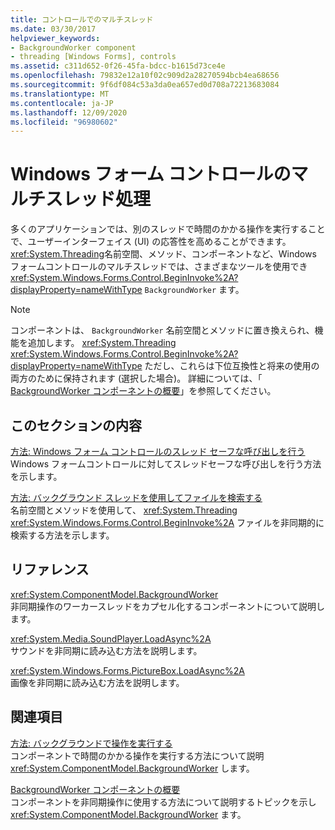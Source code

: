 ```yaml
---
title: コントロールでのマルチスレッド
ms.date: 03/30/2017
helpviewer_keywords:
- BackgroundWorker component
- threading [Windows Forms], controls
ms.assetid: c311d652-0f26-45fa-bdcc-b1615d73ce4e
ms.openlocfilehash: 79832e12a10f02c909d2a28270594bcb4ea68656
ms.sourcegitcommit: 9f6df084c53a3da0ea657ed0d708a72213683084
ms.translationtype: MT
ms.contentlocale: ja-JP
ms.lasthandoff: 12/09/2020
ms.locfileid: "96980602"
---
```

# <a name="multithreading-in-windows-forms-controls"></a>Windows フォーム コントロールのマルチスレッド処理
多くのアプリケーションでは、別のスレッドで時間のかかる操作を実行することで、ユーザーインターフェイス (UI) の応答性を高めることができます。 <xref:System.Threading>名前空間、メソッド、コンポーネントなど、Windows フォームコントロールのマルチスレッドでは、さまざまなツールを使用でき <xref:System.Windows.Forms.Control.BeginInvoke%2A?displayProperty=nameWithType> `BackgroundWorker` ます。  
  
> [!NOTE]
> コンポーネントは、 `BackgroundWorker` 名前空間とメソッドに置き換えられ、機能を追加します。 <xref:System.Threading> <xref:System.Windows.Forms.Control.BeginInvoke%2A?displayProperty=nameWithType> ただし、これらは下位互換性と将来の使用の両方のために保持されます (選択した場合)。 詳細については、「 [BackgroundWorker コンポーネントの概要](backgroundworker-component-overview.md)」を参照してください。  
  
## <a name="in-this-section"></a>このセクションの内容  
 [方法: Windows フォーム コントロールのスレッド セーフな呼び出しを行う](how-to-make-thread-safe-calls-to-windows-forms-controls.md)  
 Windows フォームコントロールに対してスレッドセーフな呼び出しを行う方法を示します。  
  
 [方法: バックグラウンド スレッドを使用してファイルを検索する](how-to-use-a-background-thread-to-search-for-files.md)  
 名前空間とメソッドを使用して、 <xref:System.Threading> <xref:System.Windows.Forms.Control.BeginInvoke%2A> ファイルを非同期的に検索する方法を示します。  
  
## <a name="reference"></a>リファレンス  
 <xref:System.ComponentModel.BackgroundWorker>  
 非同期操作のワーカースレッドをカプセル化するコンポーネントについて説明します。  
  
 <xref:System.Media.SoundPlayer.LoadAsync%2A>  
 サウンドを非同期に読み込む方法を説明します。  
  
 <xref:System.Windows.Forms.PictureBox.LoadAsync%2A>  
 画像を非同期に読み込む方法を説明します。  
  
## <a name="related-sections"></a>関連項目  
 [方法: バックグラウンドで操作を実行する](how-to-run-an-operation-in-the-background.md)  
 コンポーネントで時間のかかる操作を実行する方法について説明 <xref:System.ComponentModel.BackgroundWorker> します。  
  
 [BackgroundWorker コンポーネントの概要](backgroundworker-component-overview.md)  
 コンポーネントを非同期操作に使用する方法について説明するトピックを示し <xref:System.ComponentModel.BackgroundWorker> ます。
